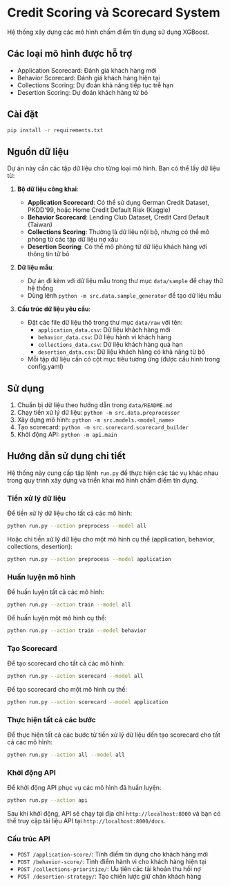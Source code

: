 # Credit Scoring và Scorecard System

Hệ thống xây dựng các mô hình chấm điểm tín dụng sử dụng XGBoost.

## Các loại mô hình được hỗ trợ
- Application Scorecard: Đánh giá khách hàng mới
- Behavior Scorecard: Đánh giá khách hàng hiện tại
- Collections Scoring: Dự đoán khả năng tiếp tục trễ hạn
- Desertion Scoring: Dự đoán khách hàng từ bỏ

## Cài đặt

```bash
pip install -r requirements.txt
```

## Nguồn dữ liệu

Dự án này cần các tập dữ liệu cho từng loại mô hình. Bạn có thể lấy dữ liệu từ:

1. **Bộ dữ liệu công khai**:
   - **Application Scorecard**: Có thể sử dụng German Credit Dataset, PKDD'99, hoặc Home Credit Default Risk (Kaggle)
   - **Behavior Scorecard**: Lending Club Dataset, Credit Card Default (Taiwan)
   - **Collections Scoring**: Thường là dữ liệu nội bộ, nhưng có thể mô phỏng từ các tập dữ liệu nợ xấu
   - **Desertion Scoring**: Có thể mô phỏng từ dữ liệu khách hàng với thông tin từ bỏ

2. **Dữ liệu mẫu**:
   - Dự án đi kèm với dữ liệu mẫu trong thư mục `data/sample` để chạy thử hệ thống
   - Dùng lệnh `python -m src.data.sample_generator` để tạo dữ liệu mẫu 

3. **Cấu trúc dữ liệu yêu cầu**:
   - Đặt các file dữ liệu thô trong thư mục `data/raw` với tên:
     - `application_data.csv`: Dữ liệu khách hàng mới
     - `behavior_data.csv`: Dữ liệu hành vi khách hàng
     - `collections_data.csv`: Dữ liệu khách hàng quá hạn
     - `desertion_data.csv`: Dữ liệu khách hàng có khả năng từ bỏ
   - Mỗi tập dữ liệu cần có cột mục tiêu tương ứng (được cấu hình trong config.yaml)

## Sử dụng
1. Chuẩn bị dữ liệu theo hướng dẫn trong `data/README.md`
2. Chạy tiền xử lý dữ liệu: `python -m src.data.preprocessor`
3. Xây dựng mô hình: `python -m src.models.<model_name>`
4. Tạo scorecard: `python -m src.scorecard.scorecard_builder`
5. Khởi động API: `python -m api.main`

## Hướng dẫn sử dụng chi tiết

Hệ thống này cung cấp tập lệnh `run.py` để thực hiện các tác vụ khác nhau trong quy trình xây dựng và triển khai mô hình chấm điểm tín dụng.

### Tiền xử lý dữ liệu

Để tiền xử lý dữ liệu cho tất cả các mô hình:

```bash
python run.py --action preprocess --model all
```

Hoặc chỉ tiền xử lý dữ liệu cho một mô hình cụ thể (application, behavior, collections, desertion):

```bash
python run.py --action preprocess --model application
```

### Huấn luyện mô hình

Để huấn luyện tất cả các mô hình:

```bash
python run.py --action train --model all
```

Để huấn luyện một mô hình cụ thể:

```bash
python run.py --action train --model behavior
```

### Tạo Scorecard

Để tạo scorecard cho tất cả các mô hình:

```bash
python run.py --action scorecard --model all
```

Để tạo scorecard cho một mô hình cụ thể:

```bash
python run.py --action scorecard --model application
```

### Thực hiện tất cả các bước

Để thực hiện tất cả các bước từ tiền xử lý dữ liệu đến tạo scorecard cho tất cả các mô hình:

```bash
python run.py --action all --model all
```

### Khởi động API

Để khởi động API phục vụ các mô hình đã huấn luyện:

```bash
python run.py --action api
```

Sau khi khởi động, API sẽ chạy tại địa chỉ `http://localhost:8000` và bạn có thể truy cập tài liệu API tại `http://localhost:8000/docs`.

### Cấu trúc API

- `POST /application-score/`: Tính điểm tín dụng cho khách hàng mới
- `POST /behavior-score/`: Tính điểm hành vi cho khách hàng hiện tại
- `POST /collections-prioritize/`: Ưu tiên các tài khoản thu hồi nợ
- `POST /desertion-strategy/`: Tạo chiến lược giữ chân khách hàng
